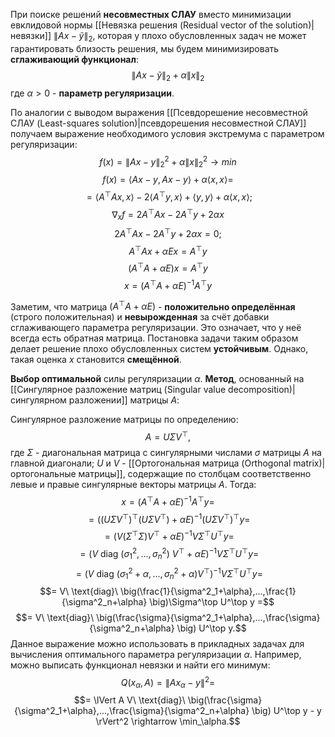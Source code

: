 При поиске решений **несовместных СЛАУ** вместо минимизации евклидовой нормы [[Невязка решения (Residual vector of the solution)|невязки]] $\lVert Ax-\tilde{y}\rVert_2$, которая у плохо обусловленных задач не может гарантировать близость решения, мы будем минимизировать **сглаживающий функционал**:$$\lVert Ax-\tilde{y}\rVert_2+\alpha\lVert x\rVert_2$$где $\alpha>0$ - **параметр регуляризации**.

По аналогии с выводом выражения [[Псевдорешение несовместной СЛАУ (Least-squares solution)|псевдорешения несовместной СЛАУ]] получаем выражение необходимого условия экстремума с параметром регуляризации:$$f(x)=\lVert Ax-y\rVert_2^2+\alpha\lVert x\rVert_2^2\rightarrow min$$
$$f(x)=\langle Ax-y,Ax-y\rangle+\alpha\langle x,x\rangle=$$$$=\langle A^\top Ax,x\rangle-2\langle A^\top y,x\rangle+\langle y,y\rangle+\alpha\langle x,x\rangle;$$$$\nabla_x f=2A^\top Ax-2A^\top y+2\alpha x$$$$2A^\top Ax-2A^\top y+2\alpha x=0;$$$$A^\top Ax+\alpha Ex=A^\top y$$$$(A^\top A+\alpha E)x=A^\top y$$$$x=(A^\top A+\alpha E)^{-1}A^\top y$$

Заметим, что матрица $(A^\top A+\alpha E)$ - **положительно определённая** (строго положительная) и **невырожденная** за счёт добавки сглаживающего параметра регуляризации. Это означает, что у неё всегда есть обратная матрица. Постановка задачи таким образом делает решение плохо обусловленных систем **устойчивым**. Однако, такая оценка $x$ становится **смещённой**.

**Выбор оптимальной** силы регуляризации $\alpha$.
**Метод**, основанный на [[Сингулярное разложение матриц (Singular value decomposition)|сингулярном разложении]] матрицы $A$:

Сингулярное разложение матрицы по определению:$$A=U\Sigma V^\top,$$где $\Sigma$ - диагональная матрица с сингулярными числами $\sigma$ матрицы $A$ на главной диагонали; $U$ и $V$ - [[Ортогональная матрица (Orthogonal matrix)|ортогональные матрицы]], содержащие по столбцам соответственно левые и правые сингулярные векторы матрицы $A$. Тогда:$$x=(A^\top A+\alpha E)^{-1}A^\top y =$$$$= \big( (U\Sigma V^\top)^\top (U\Sigma V^\top) + \alpha E \big)^{-1}(U\Sigma V^\top)^\top y =$$
$$= \big( V(\Sigma^\top \Sigma)V^\top + \alpha E \big)^{-1} V\Sigma^\top U^\top y = $$$$ = \big( V\ \text{diag}\ (\sigma^2_1,...,\sigma^2_n)\  V^\top + \alpha E \big)^{-1} V\Sigma^\top U^\top y =$$$$= \big( V\ \text{diag}\ (\sigma^2_1+\alpha,...,\sigma^2_n+\alpha)V^\top \big)^{-1} V\Sigma^\top U^\top y =$$$$= V\ \text{diag}\ \big(\frac{1}{\sigma^2_1+\alpha},...,\frac{1}{\sigma^2_n+\alpha} \big)\Sigma^\top U^\top y =$$$$= V\ \text{diag}\ \big(\frac{\sigma}{\sigma^2_1+\alpha},...,\frac{\sigma}{\sigma^2_n+\alpha} \big) U^\top y.$$Данное выражение можно использовать в прикладных задачах для вычисления оптимального параметра регуляризации $\alpha$. Например, можно выписать функционал невязки и найти его минимум:$$Q(x_\alpha,A) = \lVert Ax_\alpha-y \rVert^2 =$$$$= \lVert A V\ \text{diag}\ \big(\frac{\sigma}{\sigma^2_1+\alpha},...,\frac{\sigma}{\sigma^2_n+\alpha} \big) U^\top y - y \rVert^2 \rightarrow \min_\alpha.$$
